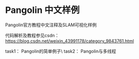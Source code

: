 # Pangolin 中文样例

Pangolin官方教程中文注释及SLAM可视化样例

代码解析及教程参见csdn：https://blog.csdn.net/weixin_43991178/category_9843761.html

task1： Pangolin的简单例子\\
task2： Pangolin与多线程